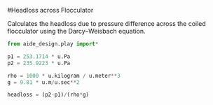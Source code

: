 #Headloss across Flocculator

Calculates the headloss due to pressure difference across the coiled flocculator using the Darcy–Weisbach equation.

```python
from aide_design.play import*

p1 = 253.1714 * u.Pa
p2 = 235.9223 * u.Pa

rho = 1000 * u.kilogram / u.meter**3
g = 9.81 * u.m/u.sec**2

headloss = (p2-p1)/(rho*g)


```
